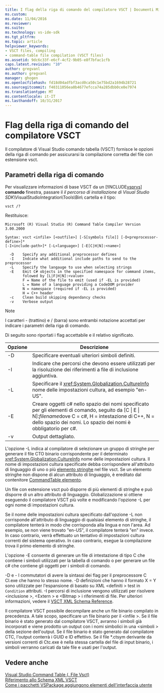 ```yaml
---
title: I flag della riga di comando del compilatore VSCT | Documenti Microsoft
ms.custom: 
ms.date: 11/04/2016
ms.reviewer: 
ms.suite: 
ms.technology: vs-ide-sdk
ms.tgt_pltfrm: 
ms.topic: article
helpviewer_keywords:
- VSCT files, compiling
- command-table file compilation (VSCT files)
ms.assetid: 9dc6c33f-e6cf-4cf2-9b05-e8f7bfac1cfb
caps.latest.revision: "10"
author: gregvanl
ms.author: gregvanl
manager: ghogen
ms.openlocfilehash: fd18d04adfbf3acd0ca50c1e75bd2a1694b28721
ms.sourcegitcommit: f40311056ea0b4677efcca74a285dbb0ce0e7974
ms.translationtype: MT
ms.contentlocale: it-IT
ms.lasthandoff: 10/31/2017
---
```

# <a name="vsct-compiler-command-line-flags"></a>Flag della riga di comando del compilatore VSCT
Il compilatore di Visual Studio comando tabella (VSCT) fornisce le opzioni della riga di comando per assicurarsi la compilazione corretta del file con estensione vsct.  
  
## <a name="command-line-parameters"></a>Parametri della riga di comando  
 Per visualizzare informazioni di base VSCT da un [!INCLUDE[vsprvs](../../code-quality/includes/vsprvs_md.md)] **comando** finestra, passare il *il percorso di installazione di Visual Studio SDK*\VisualStudioIntegration\Tools\Bin\ cartella e il tipo:  
  
```  
vsct /?  
```  
  
 Restituisce:  
  
```  
Microsoft (R) Visual Studio (R) Command Table Compiler Version 3.00.2000  
  
Syntax: vsct <infile> [<outfile>] [-S[symbols file]] [-D<preprocessor-define>]*  
[-I<include-path>]* [-L<language>] [-E[C|H|N]:<name>]  
  
  -D    Specify any additional preprocessor defines  
  -I    Indcate what additional include paths to send to the preprocessor  
  -L    Specify the langauge to use when selecting strings  
  -E    Emit C# objects in the specified namespace for command items,  
        folowed by [L|F|H|N]:<value>  
        F = Name of the file to emit (used if -EL is provided)  
        L = Name of a language providing a CodeDOM provider  
        N = namespace (required if -EL is provided)  
        H = C++ header  
  -c    Clean build skipping dependancy checks  
  -v    Verbose output  
```  
  
> [!NOTE]
>  I caratteri - (trattino) e / (barra) sono entrambi notazione accettati per indicare i parametri della riga di comando.  
  
 Di seguito sono riportati i flag accettabile e il relativo significato.  
  
|Opzione|Descrizione|  
|------------|-----------------|  
|-D|Specificare eventuali ulteriori simboli definiti.|  
|-I|Indicare che percorsi che devono essere utilizzati per la risoluzione dei riferimenti a file di inclusione aggiuntiva.|  
|-L|Specificare il <xref:System.Globalization.CultureInfo> nome delle impostazioni cultura, ad esempio "en-US".|  
|-E|Creare oggetti c# nello spazio dei nomi specificato per gli elementi di comando, seguito da [C &#124; E &#124; N]:*filename*dove C = c#, H = intestazione di C++, N = dello spazio dei nomi. Lo spazio dei nomi è obbligatorio per c#.|  
|-v|Output dettagliato.|  
  
 L'opzione -L indica al compilatore di selezionare un gruppo di stringhe per generare il file CTO binario corrispondente per il determinato <xref:System.Globalization.CultureInfo> nome delle impostazioni cultura. Il nome di impostazioni cultura specificate debba corrispondere all'attributo di linguaggio di uno o più [elemento stringhe](../../extensibility/strings-element.md) nel file vsct. Se un elemento stringhe non dispone di alcun attributo di linguaggio, è ereditato dal contenitore [CommandTable elemento](../../extensibility/commandtable-element.md).  
  
 Un file con estensione vsct può disporre di più elementi di stringhe e può disporre di un altro attributo di linguaggio. Globalizzazione si ottiene eseguendo il compilatore VSCT più volte e modificando l'opzione -L per ogni nome di impostazioni cultura.  
  
 Se il nome delle impostazioni cultura specificato dall'opzione -L non corrisponde all'attributo di linguaggio di qualsiasi elemento di stringhe, il compilatore tenterà in modo che corrisponda alla lingua e non l'area. Ad esempio, se non viene trovato "en-US", il compilatore tenterà "en" invece. In caso contrario, verrà effettuato un tentativo di impostazioni cultura correnti del sistema operativo. In caso contrario, esegue la compilazione trova il primo elemento di stringhe.  
  
 L'opzione -E consente di generare un file di intestazione di tipo C che contiene i simboli utilizzati per la tabella di comando o per generare un file c# che contiene gli oggetti per i simboli di comando.  
  
 -D e - I commutatori di avere la sintassi dei flag per il preprocessore C Cl.exe che hanno lo stesso nome. -D definizioni che hanno il formato X = Y sono utilizzate per l'espansione di basato su XML \<definiti > test in `Condition` attributi. -I percorsi di inclusione vengono utilizzati per risolvere \<inclusione >, \<Extern > e \<Bitmap > i riferimenti di file. Per ulteriori informazioni, vedere il [VSCT XML Schema Reference](../../extensibility/vsct-xml-schema-reference.md).  
  
 Il compilatore VSCT possibile decompilare anche un file binario compilato in precedenza. A tale scopo, specificare un file binario per il \<infile >.   Se il file binario è stato generato dal compilatore VSCT, avranno i simboli già incorporati e viene prodotto un output con i nomi simbolici in una \<simboli > della sezione dell'output. Se il file binario è stato generato dal compilatore CTC, l'output conterrà i GUID e ID effettivo. Se il file *.ctsym derivante da versioni correnti di Ctc.exe è nella stessa cartella del file di input binario, i simboli verranno caricati da tale file e usati per l'output.  
  
## <a name="see-also"></a>Vedere anche  
 [Visual Studio Command Table (. File Vsct)](../../extensibility/internals/visual-studio-command-table-dot-vsct-files.md)   
 [Riferimento allo Schema XML VSCT](../../extensibility/vsct-xml-schema-reference.md)   
 [Come i pacchetti VSPackage aggiungono elementi dell'interfaccia utente](../../extensibility/internals/how-vspackages-add-user-interface-elements.md)